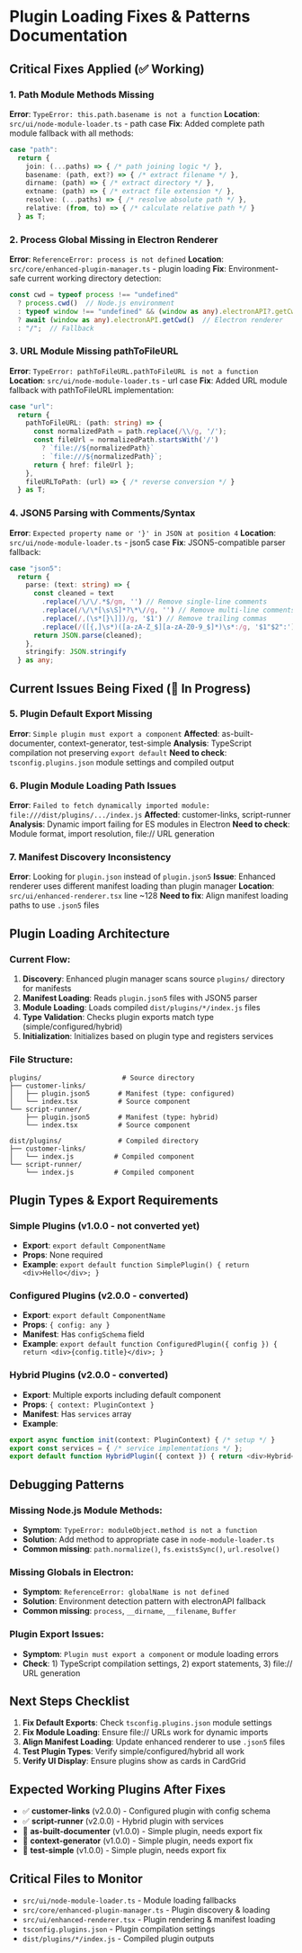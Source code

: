 # Plugin Loading Fixes & Patterns Documentation

## Critical Fixes Applied (✅ Working)

### 1. **Path Module Methods Missing** 
**Error**: `TypeError: this.path.basename is not a function`
**Location**: `src/ui/node-module-loader.ts` - path case
**Fix**: Added complete path module fallback with all methods:
```typescript
case "path":
  return {
    join: (...paths) => { /* path joining logic */ },
    basename: (path, ext?) => { /* extract filename */ },
    dirname: (path) => { /* extract directory */ },
    extname: (path) => { /* extract file extension */ },
    resolve: (...paths) => { /* resolve absolute path */ },
    relative: (from, to) => { /* calculate relative path */ }
  } as T;
```

### 2. **Process Global Missing in Electron Renderer**
**Error**: `ReferenceError: process is not defined`
**Location**: `src/core/enhanced-plugin-manager.ts` - plugin loading
**Fix**: Environment-safe current working directory detection:
```typescript
const cwd = typeof process !== "undefined" 
  ? process.cwd()  // Node.js environment
  : typeof window !== "undefined" && (window as any).electronAPI?.getCwd
  ? await (window as any).electronAPI.getCwd()  // Electron renderer
  : "/";  // Fallback
```

### 3. **URL Module Missing pathToFileURL**
**Error**: `TypeError: pathToFileURL.pathToFileURL is not a function`
**Location**: `src/ui/node-module-loader.ts` - url case
**Fix**: Added URL module fallback with pathToFileURL implementation:
```typescript
case "url":
  return {
    pathToFileURL: (path: string) => {
      const normalizedPath = path.replace(/\\/g, '/');
      const fileUrl = normalizedPath.startsWith('/') 
        ? `file://${normalizedPath}`
        : `file:///${normalizedPath}`;
      return { href: fileUrl };
    },
    fileURLToPath: (url) => { /* reverse conversion */ }
  } as T;
```

### 4. **JSON5 Parsing with Comments/Syntax**
**Error**: `Expected property name or '}' in JSON at position 4`
**Location**: `src/ui/node-module-loader.ts` - json5 case
**Fix**: JSON5-compatible parser fallback:
```typescript
case "json5":
  return {
    parse: (text: string) => {
      const cleaned = text
        .replace(/\/\/.*$/gm, '') // Remove single-line comments
        .replace(/\/\*[\s\S]*?\*\//g, '') // Remove multi-line comments
        .replace(/,(\s*[}\]])/g, '$1') // Remove trailing commas
        .replace(/([{,]\s*)([a-zA-Z_$][a-zA-Z0-9_$]*)\s*:/g, '$1"$2":'); // Quote unquoted keys
      return JSON.parse(cleaned);
    },
    stringify: JSON.stringify
  } as any;
```

## Current Issues Being Fixed (🔧 In Progress)

### 5. **Plugin Default Export Missing**
**Error**: `Simple plugin must export a component`
**Affected**: as-built-documenter, context-generator, test-simple
**Analysis**: TypeScript compilation not preserving `export default`
**Need to check**: `tsconfig.plugins.json` module settings and compiled output

### 6. **Plugin Module Loading Path Issues**
**Error**: `Failed to fetch dynamically imported module: file:///dist/plugins/.../index.js`
**Affected**: customer-links, script-runner
**Analysis**: Dynamic import failing for ES modules in Electron
**Need to check**: Module format, import resolution, file:// URL generation

### 7. **Manifest Discovery Inconsistency**
**Error**: Looking for `plugin.json` instead of `plugin.json5`
**Issue**: Enhanced renderer uses different manifest loading than plugin manager
**Location**: `src/ui/enhanced-renderer.tsx` line ~128
**Need to fix**: Align manifest loading paths to use `.json5` files

## Plugin Loading Architecture

### Current Flow:
1. **Discovery**: Enhanced plugin manager scans source `plugins/` directory for manifests
2. **Manifest Loading**: Reads `plugin.json5` files with JSON5 parser
3. **Module Loading**: Loads compiled `dist/plugins/*/index.js` files
4. **Type Validation**: Checks plugin exports match type (simple/configured/hybrid)
5. **Initialization**: Initializes based on plugin type and registers services

### File Structure:
```
plugins/                    # Source directory
├── customer-links/
│   ├── plugin.json5       # Manifest (type: configured)
│   └── index.tsx          # Source component
└── script-runner/
    ├── plugin.json5       # Manifest (type: hybrid)
    └── index.tsx          # Source component

dist/plugins/              # Compiled directory  
├── customer-links/
│   └── index.js          # Compiled component
└── script-runner/
    └── index.js          # Compiled component
```

## Plugin Types & Export Requirements

### Simple Plugins (v1.0.0 - not converted yet)
- **Export**: `export default ComponentName`
- **Props**: None required
- **Example**: `export default function SimplePlugin() { return <div>Hello</div>; }`

### Configured Plugins (v2.0.0 - converted)
- **Export**: `export default ComponentName`
- **Props**: `{ config: any }`
- **Manifest**: Has `configSchema` field
- **Example**: `export default function ConfiguredPlugin({ config }) { return <div>{config.title}</div>; }`

### Hybrid Plugins (v2.0.0 - converted)
- **Export**: Multiple exports including default component
- **Props**: `{ context: PluginContext }`
- **Manifest**: Has `services` array
- **Example**: 
```typescript
export async function init(context: PluginContext) { /* setup */ }
export const services = { /* service implementations */ };
export default function HybridPlugin({ context }) { return <div>Hybrid</div>; }
```

## Debugging Patterns

### Missing Node.js Module Methods:
- **Symptom**: `TypeError: moduleObject.method is not a function`
- **Solution**: Add method to appropriate case in `node-module-loader.ts`
- **Common missing**: `path.normalize()`, `fs.existsSync()`, `url.resolve()`

### Missing Globals in Electron:
- **Symptom**: `ReferenceError: globalName is not defined`
- **Solution**: Environment detection pattern with electronAPI fallback
- **Common missing**: `process`, `__dirname`, `__filename`, `Buffer`

### Plugin Export Issues:
- **Symptom**: `Plugin must export a component` or module loading errors
- **Check**: 1) TypeScript compilation settings, 2) export statements, 3) file:// URL generation

## Next Steps Checklist

1. **Fix Default Exports**: Check `tsconfig.plugins.json` module settings
2. **Fix Module Loading**: Ensure file:// URLs work for dynamic imports
3. **Align Manifest Loading**: Update enhanced renderer to use `.json5` files
4. **Test Plugin Types**: Verify simple/configured/hybrid all work
5. **Verify UI Display**: Ensure plugins show as cards in CardGrid

## Expected Working Plugins After Fixes

- ✅ **customer-links** (v2.0.0) - Configured plugin with config schema
- ✅ **script-runner** (v2.0.0) - Hybrid plugin with services
- 🔧 **as-built-documenter** (v1.0.0) - Simple plugin, needs export fix
- 🔧 **context-generator** (v1.0.0) - Simple plugin, needs export fix  
- 🔧 **test-simple** (v1.0.0) - Simple plugin, needs export fix

## Critical Files to Monitor

- `src/ui/node-module-loader.ts` - Module loading fallbacks
- `src/core/enhanced-plugin-manager.ts` - Plugin discovery & loading
- `src/ui/enhanced-renderer.tsx` - Plugin rendering & manifest loading
- `tsconfig.plugins.json` - Plugin compilation settings
- `dist/plugins/*/index.js` - Compiled plugin outputs